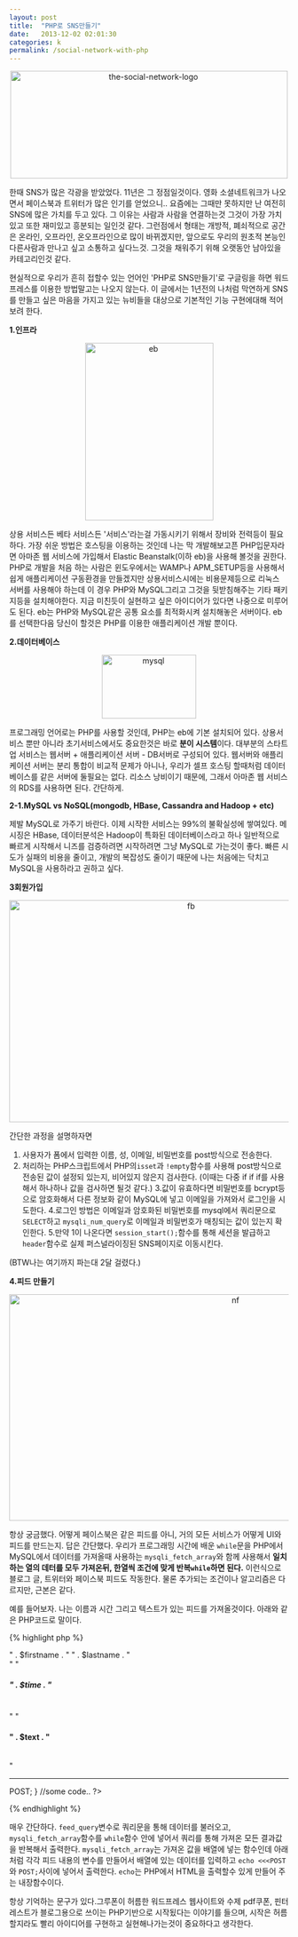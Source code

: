 ```yaml
---
layout: post
title:  "PHP로 SNS만들기"
date:   2013-12-02 02:01:30
categories: k
permalink: /social-network-with-php
---
```


<center><img src="http://farm4.staticflickr.com/3800/11155396466_fde1efe54a.jpg" width="500" height="194" alt="the-social-network-logo"></center>

한때 SNS가 많은 각광을 받았었다. 11년은 그 정점일것이다. 영화 소셜네트워크가 나오면서 페이스북과 트위터가 많은 인기를 얻었으니..
요즘에는 그때만 못하지만 난 여전히 SNS에 많은 가치를 두고 있다. 그 이유는 사람과 사람을 연결하는것 그것이 가장 가치있고 또한 재미있고 흥분되는 일인것 같다.
그런점에서 형태는 개방적, 폐쇠적으로 공간은 온라인, 오프라인, 온오프라인으로 많이 바뀌겠지만, 앞으로도 우리의 원초적 본능인 다른사람과 만나고 싶고
소통하고 싶다느것. 그것을 채워주기 위해 오랫동안 남아있을 카테고리인것 같다.

현실적으로 우리가 흔히 접할수 있는 언어인 'PHP로 SNS만들기'로 구글링을 하면 워드프레스를 이용한 방법말고는 나오지 않는다.
이 글에서는 1년전의 나처럼 막연하게 SNS를 만들고 싶은 마음을 가지고 있는 뉴비들을 대상으로 기본적인 기능 구현에대해 적어보려 한다.

**1.인프라**

<center><img src="http://farm4.staticflickr.com/3719/11155998445_9fbd296dd9_n.jpg" width="231" height="320" alt="eb"></center>

상용 서비스든 베타 서비스든 '서비스'라는걸 가동시키기 위해서 장비와 전력등이 필요하다. 가장 쉬운 방법은 호스팅을 이용하는 것인데
나는 막 개발해보고픈 PHP입문자라면 아마존 웹 서비스에 가입해서 Elastic Beanstalk(이하 eb)을 사용해 볼것을 권한다.
PHP로 개발을 처음 하는 사람은 윈도우에서는 WAMP나 APM_SETUP등을 사용해서 쉽게 애플리케이션 구동환경을 만들겠지만
상용서비스시에는 비용문제등으로 리눅스 서버를 사용해야 하는데 이 경우 PHP와 MySQL그리고 그것을 뒷받침해주는 기타 패키지등을
설치해야한다. 지금 미친듯이 실현하고 싶은 아이디어가 있다면 나중으로 미루어도 된다. eb는 PHP와 MySQL같은 공통 요소를 최적화시켜 설치해놓은 서버이다.
eb를 선택한다음 당신이 할것은 PHP를 이용한 애플리케이션 개발 뿐이다.

**2.데이터베이스**

<center><img src="http://farm6.staticflickr.com/5535/11156096956_b352427c02_o.png" width="170" height="115" alt="mysql"></center>

프로그래밍 언어로는 PHP를 사용할 것인데, PHP는 eb에 기본 설치되어 있다. 상용서비스 뿐만 아니라 초기서비스에서도 중요한것은
바로 **분이 시스템**이다. 대부분의 스타트업 서비스는 웹서버 + 애플리케이션 서버 - DB서버로 구성되어 있다. 웹서버와 애플리케이션 서버는 분리 통합이
비교적 문제가 아니나, 우리가 셀프 호스팅 할때처럼 데이터베이스를 같은 서버에 둘필요는 없다. 리소스 낭비이기 때문에, 그래서 아마존 웹 서비스의 RDS를 사용하면 된다. 간단하게.

**2-1.MySQL vs NoSQL(mongodb, HBase, Cassandra and Hadoop + etc)**

제발 MySQL로 가주기 바란다. 이제 시작한 서비스는 99%의 불확실성에 쌓여있다. 메시징은 HBase, 데이터분석은 Hadoop이 특화된 데이터베이스라고 하나
일반적으로 빠르게 시작해서 니즈를 검증하려면 시작하려면 그냥 MySQL로 가는것이 좋다. 빠른 시도가 실패의 비용을 줄이고, 개발의 복잡성도 줄이기 때문에 나는 처음에는 닥치고 MySQL을 사용하라고 권하고 싶다.

**3회원가입**

<center><img src="http://farm8.staticflickr.com/7291/11156407464_c30c0460fc_c.jpg" width="640" height="400" alt="fb"></center>

간단한 과정을 설명하자면 
1. 사용자가 폼에서 입력한 이름, 성, 이메일, 비밀번호를 post방식으로 전송한다.
2. 처리하는 PHP스크립트에서 PHP의`isset`과 `!empty`함수를 사용해 post방식으로 전송된 값이 설정되 있는지, 비어있지 않은지 
검사한다. (이때는 다중 if if if를 사용해서 하나하나 값을 검사하면 될것 같다.)
3.값이 유효하다면 비밀번호를 bcrypt등으로 암호화해서 다른 정보화 같이 MySQL에 넣고 이메일을 가져와서 로그인을 시도한다.
4.로그인 방법은 이메일과 암호화된 비밀번호를 mysql에서 쿼리문으로 `SELECT`하고 `mysqli_num_query`로 이메일과 비밀번호가
매칭되는 값이 있는지 확인한다.
5.만약 1이 나온다면 `session_start();`함수를 통해 세션을 발급하고 `header`함수로 실제 퍼스널라이징된 SNS페이지로 이동시킨다.

(BTW나는 여기까지 파는대 2달 걸렸다.)

**4.피드 만들기**

<center><img src="http://farm4.staticflickr.com/3667/11156310723_3700bb25c9.jpg" width="800" height="408" alt="nf"></center>

항상 궁금했다. 어떻게 페이스북은 같은 피드를 아니, 거의 모든 서비스가 어떻게 UI와 피드를 만드는지. 답은 간단했다. 
우리가 프로그래밍 시간에 배운 `while`문을 PHP에서 MySQL에서 데이터를 가져올때 사용하는 `mysqli_fetch_array`와 함께 사용해서 **일치하는 열의 데터를 모두 가져온뒤, 한열씩 조건에 맞게 반복``while``하면 된다.** 이런식으로 블로그 글,
트위터와 페이스북 피드도 작동한다. 물론 추가되는 조건이나 알고리즘은 다르지만, 근본은 같다.

예를 들어보자. 나는 이름과 시간 그리고 텍스트가 있는 피드를 가져올것이다. 아래와 같은 PHP코드로 말이다.

{% highlight php %}
<?php
//some code..

$feed_query = mysqli_query($conn, "SELECT * FROM blog ORDER BY time DESC");
  while($feed_array = mysqli_fetch_array($feed_query)) {
    $firstname = $feed_array['firstname'];
    $lastname = $feed_array['lastname'];
    $time = $feed_array['time'];
    $text = $feed_array['text'];
    echo <<<POST
    "<h3>" . $firstname . "&nbsp;" . $lastname . "</h3><br />"
    "<h5>" . $time . "</h5><br />"
    "<h4>" . $text . "</h4><br />"
    <hr>
POST;
  }

//some code..  
?>
{% endhighlight %}

매우 간단하다. ``feed_query``변수로 쿼리문을 통해 데이터를 불러오고, ``mysqli_fetch_array``함수를 ``while``함수 안에 
넣어서 쿼리를 통해 가져온 모든 결과값을 반복해서 출력한다. ``mysqli_fetch_array``는 가져온 값을 배열에 넣는 함수인데 
아래처럼 각각 피드 내용의 변수를 만들어서 배열에 있는 데이터를 입력하고 ``echo <<<POST``와 ``POST;``사이에 넣어서 
출력한다. ``echo``는 PHP에서 HTML을 출력할수 있게 만들어 주는 내장함수이다.


항상 기억하는 문구가 있다.그루폰이 허름한 워드프레스 웹사이트와 수제 pdf쿠폰, 핀터레스트가 블로그용으로 쓰이는 PHP기반으로 시작됬다는 이야기를 들으며, 시작은 허름할지라도 빨리 아이디어를 구현하고 실현해나가는것이 중요하다고 생각한다.

[gravatar]: https://gravatar.com
[asaph]: http://asaph.org/gravatar/
